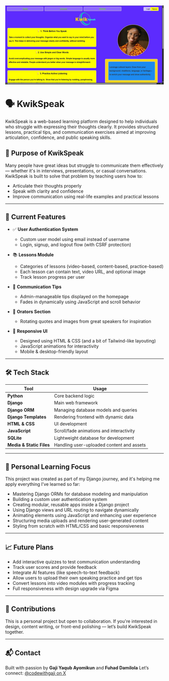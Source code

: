![KwikSpeak Preview](kwik_speak.png)

# 🗣️ KwikSpeak

KwikSpeak is a web-based learning platform designed to help individuals who struggle with expressing their thoughts clearly. It provides structured lessons, practical tips, and communication exercises aimed at improving articulation, confidence, and public speaking skills.

## 🎯 Purpose of KwikSpeak

Many people have great ideas but struggle to communicate them effectively — whether it's in interviews, presentations, or casual conversations. KwikSpeak is built to solve that problem by teaching users how to:
- Articulate their thoughts properly
- Speak with clarity and confidence
- Improve communication using real-life examples and practical lessons

---

## 🚧 Current Features

- ✅ **User Authentication System**
  - Custom user model using email instead of username
  - Login, signup, and logout flow (with CSRF protection)

- 📚 **Lessons Module**
  - Categories of lessons (video-based, content-based, practice-based)
  - Each lesson can contain text, video URL, and optional image
  - Track lesson progress per user

- 💬 **Communication Tips**
  - Admin-manageable tips displayed on the homepage
  - Fades in dynamically using JavaScript and scroll behavior

- 🧠 **Orators Section**
  - Rotating quotes and images from great speakers for inspiration

- 🎨 **Responsive UI**
  - Designed using HTML & CSS (and a bit of Tailwind-like layouting)
  - JavaScript animations for interactivity
  - Mobile & desktop-friendly layout

---

## 🛠️ Tech Stack

| Tool | Usage |
|------|-------|
| **Python** | Core backend logic |
| **Django** | Main web framework |
| **Django ORM** | Managing database models and queries |
| **Django Templates** | Rendering frontend with dynamic data |
| **HTML & CSS** | UI development |
| **JavaScript** | Scroll/fade animations and interactivity |
| **SQLite** | Lightweight database for development |
| **Media & Static Files** | Handling user-uploaded content and assets |

---

## 🧠 Personal Learning Focus

This project was created as part of my Django journey, and it's helping me apply everything I’ve learned so far:

- Mastering Django ORMs for database modeling and manipulation
- Building a custom user authentication system
- Creating modular, reusable apps inside a Django project
- Using Django views and URL routing to navigate dynamically
- Animating elements using JavaScript and enhancing user experience
- Structuring media uploads and rendering user-generated content
- Styling from scratch with HTML/CSS and basic responsiveness

---

## 📈 Future Plans

- Add interactive quizzes to test communication understanding
- Track user scores and provide feedback
- Integrate AI features (like speech-to-text feedback)
- Allow users to upload their own speaking practice and get tips
- Convert lessons into video modules with progress tracking
- Full responsiveness with design upgrade via Figma

---

## 🤝 Contributions

This is a personal project but open to collaboration. If you're interested in design, content writing, or front-end polishing — let’s build KwikSpeak together.

---

## 📬 Contact

Built with passion by **Gaji Yaqub Ayomikun**  and **Fuhad Damilola**
Let’s connect: [@codewithgaji on X](https://x.com/codewithgaji)

